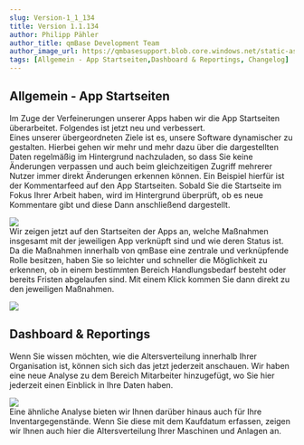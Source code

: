 ```yaml
---
slug: Version-1_1_134
title: Version 1.1.134
author: Philipp Pähler
author_title: qmBase Development Team
author_image_url: https://qmbasesupport.blob.core.windows.net/static-assets/img/persons/paehler_round.png
tags: [Allgemein - App Startseiten,Dashboard & Reportings, Changelog]
---
```

## Allgemein - App Startseiten

Im Zuge der Verfeinerungen unserer Apps haben wir die App Startseiten überarbeitet. Folgendes ist jetzt neu und verbessert.  
Eines unserer übergeordneten Ziele ist es, unsere Software dynamischer zu gestalten. Hierbei gehen wir mehr und mehr dazu über die dargestellten Daten regelmäßig im Hintergrund nachzuladen, so dass Sie keine Änderungen verpassen und auch beim gleichzeitigen Zugriff mehrerer Nutzer immer direkt Änderungen erkennen können. Ein Beispiel hierfür ist der Kommentarfeed auf den App Startseiten. Sobald Sie die Startseite im Fokus Ihrer Arbeit haben, wird im Hintergrund überprüft, ob es neue Kommentare gibt und diese Dann anschließend dargestellt.

![](https://caqadmin.blob.core.windows.net/releasenotes/122-images/68a9617e-37cc-4f53-9bef-a7b7cef6f0a2-commentUpdate.gif)  
Wir zeigen jetzt auf den Startseiten der Apps an, welche Maßnahmen insgesamt mit der jeweiligen App verknüpft sind und wie deren Status ist. Da die Maßnahmen innerhalb von qmBase eine zentrale und verknüpfende Rolle besitzen, haben Sie so leichter und schneller die Möglichkeit zu erkennen, ob in einem bestimmten Bereich Handlungsbedarf besteht oder bereits Fristen abgelaufen sind. Mit einem Klick kommen Sie dann direkt zu den jeweiligen Maßnahmen.

![](https://caqadmin.blob.core.windows.net/releasenotes/122-images/10c21151-2295-4db8-9a88-eee668aa8661-mceclip1.png)

## Dashboard & Reportings

Wenn Sie wissen möchten, wie die Altersverteilung innerhalb Ihrer Organisation ist, können sich sich das jetzt jederzeit anschauen. Wir haben eine neue Analyse zu dem Bereich Mitarbeiter hinzugefügt, wo Sie hier jederzeit einen Einblick in Ihre Daten haben.

![](https://caqadmin.blob.core.windows.net/releasenotes/122-images/2b72acc8-dcc0-44e5-894a-3dbc8c946dde-mceclip0.png)  
Eine ähnliche Analyse bieten wir Ihnen darüber hinaus auch für Ihre Inventargegenstände. Wenn Sie diese mit dem Kaufdatum erfassen, zeigen wir Ihnen auch hier die Altersverteilung Ihrer Maschinen und Anlagen an.